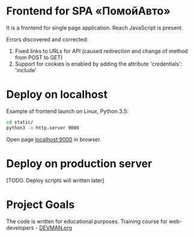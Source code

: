 # Frontend for SPA «ПомойАвто»

It is a frontend for single page application. Reach JavaScript is present.

Errors discovered and corrected:
1. Fixed links to URLs for API (caused redirection and change of method from POST to GET)
2. Support for cookies is enabled by adding the attribute 'credentials': 'include'

# Deploy on localhost

Example of frontend launch on Linux, Python 3.5:

```bash
cd static/
python3 -m http.server 9000
```

Open page [localhost:9000](http://localhost:9000) in browser.

# Deploy on production server

[TODO. Deploy scripts will written later]

# Project Goals

The code is written for educational purposes. Training course for web-developers - [DEVMAN.org](https://devman.org)
